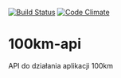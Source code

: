 [![Build Status](https://travis-ci.org/nenros/100km-api.png?branch=master)](https://travis-ci.org/nenros/100km-api) [![Code Climate](https://codeclimate.com/github/nenros/100km-api.png)](https://codeclimate.com/github/nenros/100km-api)

100km-api
=========

API do działania aplikacji 100km
